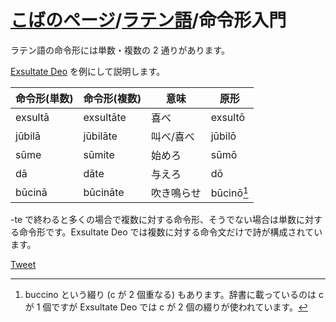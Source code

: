 # [こばのページ](../index.html)/[ラテン語](index.html)/命令形入門

ラテン語の命令形には単数・複数の 2 通りがあります。

[Exsultate Deo](https://www.vctokyo.jp/images/20150406/poulenc.pdf) を例にして説明します。

|命令形(単数)|命令形(複数)|意味|原形|
|--|--|--|--|
|exsultā|exsultāte|喜べ|exsultō|
|jūbilā|jūbilāte|叫べ/喜べ|jūbilō|
|sūme|sūmite|始めろ|sūmō|
|dā|dāte|与えろ|dō|
|būcinā|būcināte|吹き鳴らせ|būcinō[^1]|


-te で終わると多くの場合で複数に対する命令形、そうでない場合は単数に対する命令形です。Exsultate Deo では複数に対する命令文だけで詩が構成されています。

[^1]: buccino という綴り (c が 2 個重なる) もあります。辞書に載っているのは c が 1 個ですが Exsultate Deo では c が 2 個の綴りが使われています。

<a href="https://twitter.com/share" class="twitter-share-button" data-via="kobae964" data-dnt="true">Tweet</a>
<script type="text/javascript">
!function(d,s,id){
  var js,fjs=d.getElementsByTagName(s)[0],
  p=/^http:/.test(d.location)?'http':'https';
  if(!d.getElementById(id)){
    js=d.createElement(s);js.id=id;
    js.src=p+'://platform.twitter.com/widgets.js';
    fjs.parentNode.insertBefore(js,fjs);
}}(document, 'script', 'twitter-wjs');
</script>
